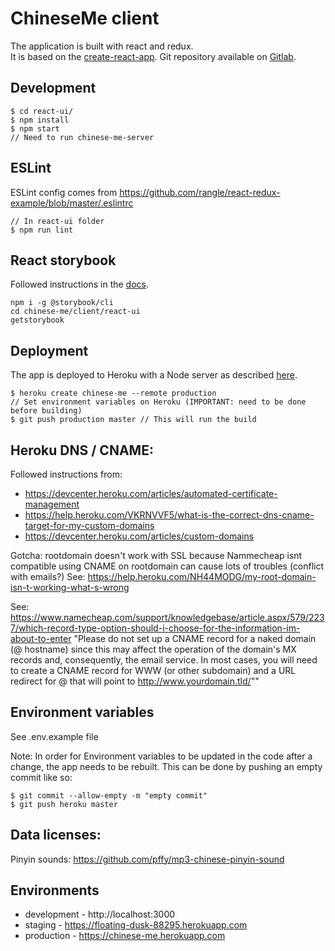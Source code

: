 # ChineseMe client
The application is built with react and redux.  
It is based on the [create-react-app](https://github.com/facebookincubator/create-react-app).
Git repository available on [Gitlab](https://gitlab.com/b00461197/chinese-me-client).

## Development
```
$ cd react-ui/
$ npm install
$ npm start
// Need to run chinese-me-server
```

## ESLint
ESLint config comes from https://github.com/rangle/react-redux-example/blob/master/.eslintrc
```
// In react-ui folder
$ npm run lint
```

## React storybook
Followed instructions in the [docs](https://storybook.js.org/basics/quick-start-guide/).
```
npm i -g @storybook/cli
cd chinese-me/client/react-ui
getstorybook
```

## Deployment
The app is deployed to Heroku with a Node server as described [here](https://github.com/mars/heroku-cra-node).  

```
$ heroku create chinese-me --remote production
// Set environment variables on Heroku (IMPORTANT: need to be done before building)
$ git push production master // This will run the build
```

## Heroku DNS / CNAME:

Followed instructions from:  
- https://devcenter.heroku.com/articles/automated-certificate-management
- https://help.heroku.com/VKRNVVF5/what-is-the-correct-dns-cname-target-for-my-custom-domains
- https://devcenter.heroku.com/articles/custom-domains

Gotcha: rootdomain doesn't work with SSL because Nammecheap isnt compatible
using CNAME on rootdomain can cause lots of troubles (conflict with emails?)
See: https://help.heroku.com/NH44MODG/my-root-domain-isn-t-working-what-s-wrong

See: https://www.namecheap.com/support/knowledgebase/article.aspx/579/2237/which-record-type-option-should-i-choose-for-the-information-im-about-to-enter
"Please do not set up a CNAME record for a naked domain (@ hostname) since this may affect the operation of the domain's MX records and, consequently, the email service. In most cases, you will need to create a CNAME record for WWW (or other subdomain) and a URL redirect for @ that will point to http://www.yourdomain.tld/""

## Environment variables
See .env.example file

Note: In order for Environment variables to be updated in the code after a change,
the app needs to be rebuilt. This can be done by pushing an empty commit like so:

```
$ git commit --allow-empty -m "empty commit"
$ git push heroku master
```

## Data licenses:
Pinyin sounds: https://github.com/pffy/mp3-chinese-pinyin-sound

## Environments
- development - http://localhost:3000
- staging - https://floating-dusk-88295.herokuapp.com
- production - https://chinese-me.herokuapp.com
